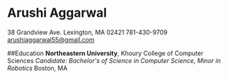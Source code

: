 # Arushi Aggarwal
38 Grandview Ave. Lexington, MA 02421
781-430-9709
arushiaggarwal55@gmail.com

##Education
**Northeastern University**, Khoury College of Computer Sciences
*Candidate: Bachelor's of Science in Computer Science, Minor in Robotics*
Boston, MA 